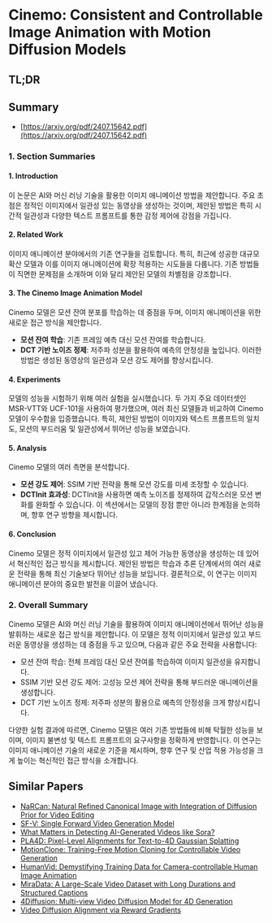 # Cinemo: Consistent and Controllable Image Animation with Motion Diffusion Models
## TL;DR
## Summary
- [https://arxiv.org/pdf/2407.15642.pdf](https://arxiv.org/pdf/2407.15642.pdf)

### 1. Section Summaries

#### 1. Introduction
이 논문은 AI와 머신 러닝 기술을 활용한 이미지 애니메이션 방법을 제안합니다. 주요 초점은 정적인 이미지에서 일관성 있는 동영상을 생성하는 것이며, 제안된 방법은 특히 시간적 일관성과 다양한 텍스트 프롬프트를 통한 감정 제어에 강점을 가집니다.

#### 2. Related Work
이미지 애니메이션 분야에서의 기존 연구들을 검토합니다. 특히, 최근에 성공한 대규모 확산 모델과 이를 이미지 애니메이션에 확장 적용하는 시도들을 다룹니다. 기존 방법들이 직면한 문제점을 소개하며 이와 달리 제안된 모델의 차별점을 강조합니다.

#### 3. The Cinemo Image Animation Model
Cinemo 모델은 모션 잔여 분포를 학습하는 데 중점을 두며, 이미지 애니메이션을 위한 새로운 접근 방식을 제안합니다. 
- **모션 잔여 학습**: 기존 프레임 예측 대신 모션 잔여를 학습합니다.
- **DCT 기반 노이즈 정제**: 저주파 성분을 활용하여 예측의 안정성을 높입니다.
이러한 방법은 생성된 동영상의 일관성과 모션 강도 제어를 향상시킵니다.

#### 4. Experiments
모델의 성능을 시험하기 위해 여러 실험을 실시했습니다. 두 가지 주요 데이터셋인 MSR-VTT와 UCF-101을 사용하여 평가했으며, 여러 최신 모델들과 비교하여 Cinemo 모델이 우수함을 입증했습니다. 특히, 제안된 방법이 이미지와 텍스트 프롬프트의 일치도, 모션의 부드러움 및 일관성에서 뛰어난 성능을 보였습니다.

#### 5. Analysis
Cinemo 모델의 여러 측면을 분석합니다.
- **모션 강도 제어**: SSIM 기반 전략을 통해 모션 강도를 미세 조정할 수 있습니다.
- **DCTInit 효과성**: DCTInit을 사용하면 예측 노이즈를 정제하여 갑작스러운 모션 변화를 완화할 수 있습니다. 
이 섹션에서는 모델의 장점 뿐만 아니라 한계점을 논의하며, 향후 연구 방향을 제시합니다.

#### 6. Conclusion
Cinemo 모델은 정적 이미지에서 일관성 있고 제어 가능한 동영상을 생성하는 데 있어서 혁신적인 접근 방식을 제시합니다. 제안된 방법은 학습과 추론 단계에서의 여러 새로운 전략을 통해 최신 기술보다 뛰어난 성능을 보입니다. 결론적으로, 이 연구는 이미지 애니메이션 분야의 중요한 발전을 이끌어 냈습니다.

### 2. Overall Summary
Cinemo 모델은 AI와 머신 러닝 기술을 활용하여 이미지 애니메이션에서 뛰어난 성능을 발휘하는 새로운 접근 방식을 제안합니다. 
이 모델은 정적 이미지에서 일관성 있고 부드러운 동영상을 생성하는 데 중점을 두고 있으며, 다음과 같은 주요 전략을 사용합니다:
- 모션 잔여 학습: 전체 프레임 대신 모션 잔여를 학습하여 이미지 일관성을 유지합니다.
- SSIM 기반 모션 강도 제어: 고성능 모션 제어 전략을 통해 부드러운 애니메이션을 생성합니다.
- DCT 기반 노이즈 정제: 저주파 성분의 활용으로 예측의 안정성을 크게 향상시킵니다.

다양한 실험 결과에 따르면, Cinemo 모델은 여러 기존 방법들에 비해 탁월한 성능을 보이며, 이미지 불변성 및 텍스트 프롬프트의 요구사항을 정확하게 반영합니다. 이 연구는 이미지 애니메이션 기술의 새로운 기준을 제시하며, 향후 연구 및 산업 적용 가능성을 크게 높이는 혁신적인 접근 방식을 소개합니다.

## Similar Papers
- [NaRCan: Natural Refined Canonical Image with Integration of Diffusion Prior for Video Editing](2406.06523.md)
- [SF-V: Single Forward Video Generation Model](2406.04324.md)
- [What Matters in Detecting AI-Generated Videos like Sora?](2406.19568.md)
- [PLA4D: Pixel-Level Alignments for Text-to-4D Gaussian Splatting](2405.19957.md)
- [MotionClone: Training-Free Motion Cloning for Controllable Video Generation](2406.05338.md)
- [HumanVid: Demystifying Training Data for Camera-controllable Human Image Animation](2407.17438.md)
- [MiraData: A Large-Scale Video Dataset with Long Durations and Structured Captions](2407.06358.md)
- [4Diffusion: Multi-view Video Diffusion Model for 4D Generation](2405.20674.md)
- [Video Diffusion Alignment via Reward Gradients](2407.08737.md)
